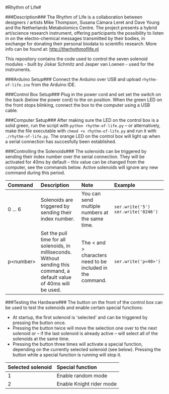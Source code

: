 #Rhythm of Life#

###Description###
The Rhythm of Life is a collaboration between designers / artists Mike Thompson, Susana Cámara Leret and Dave Young and the Netherlands Metabolomics Centre. The project presents a hybrid art/science research instrument, offering participants the possibility to listen in on the electro-chemical messages transmitted by their bodies, in exchange for donating their personal biodata to scientific research. 
More info can be found at: http://therhythmoflife.nl

This repository contains the code used to control the seven solenoid modules - built by Jiskar Schmitz and Jasper van Loenen - used for the instruments.

###Arduino Setup###
Connect the Arduino over USB and upload `rhythm-of-life.ino` from the Arduino IDE.

###Control Box Setup###
Plug in the power cord and set set the switch on the back (below the power cord) to the on position. When the green LED on the front stops blinking, connect the box to the computer using a USB cable.

###Computer Setup###
After making sure the LED on the control box is a solid green, run the script with `python rhythm-of-life.py` – or alternatively, make the file executable with `chmod +x rhythm-of-life.py` and run it with `./rhythm-of-life.py`. The orange LED on the control box will light up when a serial connection has succesfully been established.

###Controlling the Solenoids###
The solenoids can be triggered by sending their index number over the serial connection. They will be activated for 40ms by default – this value can be changed from the computer, see the commands below. Active solenoids will ignore any new command during this period.

| Command | Description | Note | Example |
| :------------- | :----------- | :----------- | :----------- |
| 0 ... 6    | Solenoids are triggered by sending their index number. | You can send multiple numbers at the same time. |  `ser.write('5')` `ser.write('0246')` |
| p\<number\>     | Set the pull time for all solenoids, in milliseconds. Without sending this command, a default value of 40ms will be used. | The < and > characters need to be included in the command. | `ser.write('p<40>')` |

###Testing the Hardware###
The button on the front of the control box can be used to test the solenoids and enable certain special functions:
* At startup, the first solenoid is 'selected' and can be triggered by pressing the button once.
* Pressing the button twice will move the selection one over to the next solenoid or – if the last solenoid is already active – will select all of the solenoids at the same time.
* Pressing the button three times will activate a special function, depending on the currently selected solenoid (see below). Pressing the button while a special function is running will stop it.
 
| Selected solenoid | Special function |
| :-------------| :-------------|
| 1| Enable random mode|
| 2| Enable Knight rider mode|
